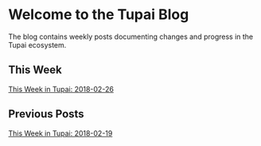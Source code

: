# Welcome to the Tupai Blog

The blog contains weekly posts documenting changes and progress in the Tupai ecosystem.

## This Week

[This Week in Tupai: 2018-02-26]({{site.baseurl}}twit/2018-02-26)

## Previous Posts

[This Week in Tupai: 2018-02-19]({{site.baseurl}}twit/2018-02-19)
